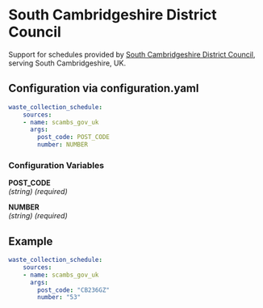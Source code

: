 # South Cambridgeshire District Council

Support for schedules provided by [South Cambridgeshire District Council](https://www.scambs.gov.uk/recycling-and-bins/find-your-household-bin-collection-day/), serving South Cambridgeshire, UK.

## Configuration via configuration.yaml

```yaml
waste_collection_schedule:
    sources:
    - name: scambs_gov_uk
      args:
        post_code: POST_CODE
        number: NUMBER

```

### Configuration Variables

**POST_CODE**  
*(string) (required)*

**NUMBER**  
*(string) (required)*

## Example

```yaml
waste_collection_schedule:
    sources:
    - name: scambs_gov_uk
      args:
        post_code: "CB236GZ"
        number: "53"
```
